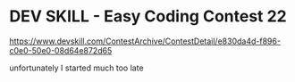 # DEV SKILL - Easy Coding Contest 22

<https://www.devskill.com/ContestArchive/ContestDetail/e830da4d-f896-c0e0-50e0-08d64e872d65>

unfortunately I started much too late